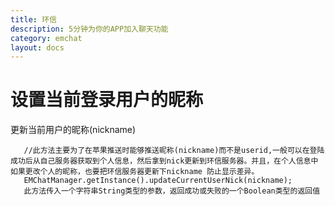 ```yaml
---
title: 环信
description: 5分钟为你的APP加入聊天功能
category: emchat
layout: docs
---
```


# 设置当前登录用户的昵称

更新当前用户的昵称(nickname)

       //此方法主要为了在苹果推送时能够推送昵称(nickname)而不是userid,一般可以在登陆成功后从自己服务器获取到个人信息，然后拿到nick更新到环信服务器。并且，在个人信息中如果更改个人的昵称，也要把环信服务器更新下nickname 防止显示差异。
       EMChatManager.getInstance().updateCurrentUserNick(nickname);
       此方法传入一个字符串String类型的参数，返回成功或失败的一个Boolean类型的返回值
									





